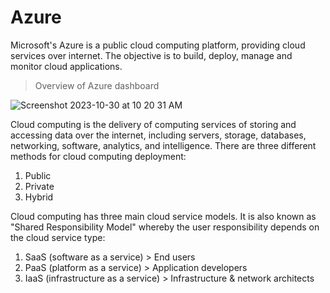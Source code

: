 # Azure

Microsoft's Azure is a public cloud computing platform, providing cloud services over internet. The objective is to build, deploy, manage and monitor cloud applications.

> Overview of Azure dashboard

![Screenshot 2023-10-30 at 10 20 31 AM](https://github.com/shiyunc/app-data/assets/48885389/ddca12e8-f952-44d3-ac2c-76095a077ddc)

Cloud computing is the delivery of computing services of storing and accessing data over the internet, including servers, storage, databases, networking, software, analytics, and intelligence. There are three different methods for cloud computing deployment:

1. Public
2. Private
3. Hybrid

Cloud computing has three main cloud service models. It is also known as "Shared Responsibility Model" whereby the user responsibility depends on the cloud service type: 

1. SaaS (software as a service) > End users
2. PaaS (platform as a service) > Application developers
3. IaaS (infrastructure as a service) > Infrastructure & network architects

